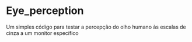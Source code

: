 # Eye_perception
Um simples código para testar a percepção do olho humano às escalas de cinza a um monitor específico 
